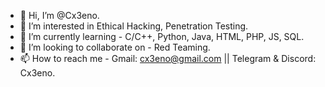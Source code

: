 - 👋 Hi, I’m @Cx3eno.
- 👀 I’m interested in Ethical Hacking, Penetration Testing.
- 🌱 I’m currently learning - C/C++, Python, Java, HTML, PHP, JS, SQL.
- 💞️ I’m looking to collaborate on - Red Teaming.
- 📫 How to reach me - Gmail: cx3eno@gmail.com || Telegram & Discord: Cx3eno.

<!---
Cx3eno/Cx3eno is a ✨ special ✨ repository because its `README.md` (this file) appears on your GitHub profile.
You can click the Preview link to take a look at your changes.
--->
